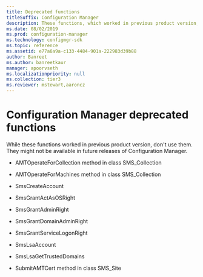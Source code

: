 ```yaml
---
title: Deprecated functions
titleSuffix: Configuration Manager
description: These functions, which worked in previous product version, might not be available in future releases of Configuration Manager.
ms.date: 08/02/2019
ms.prod: configuration-manager
ms.technology: configmgr-sdk
ms.topic: reference
ms.assetid: e77a6a9a-c133-4484-901a-222983d39b88
author: Banreet
ms.author: banreetkaur
manager: apoorvseth
ms.localizationpriority: null
ms.collection: tier3
ms.reviewer: mstewart,aaroncz 
---
```


# Configuration Manager deprecated functions

While these functions worked in previous product version, don't use them. They might not be available in future releases of Configuration Manager.

- AMTOperateForCollection method in class SMS_Collection

- AMTOperateForMachines method in class SMS_Collection

- SmsCreateAccount

- SmsGrantActAsOSRight

- SmsGrantAdminRight

- SmsGrantDomainAdminRight

- SmsGrantServiceLogonRight

- SmsLsaAccount

- SmsLsaGetTrustedDomains

- SubmitAMTCert method in class SMS_Site
